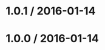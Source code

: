 <!--remark setext-->

<!--lint disable no-multiple-toplevel-headings -->

1.0.1 / 2016-01-14
==================

1.0.0 / 2016-01-14
==================

